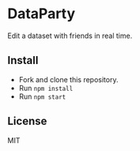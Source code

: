 # DataParty

Edit a dataset with friends in real time.

## Install

- Fork and clone this repository.
- Run `npm install`
- Run `npm start`

## License
MIT
